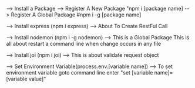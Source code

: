 --> Install a Package
--> Register A New Package "npm i [package name]
--> Register A Global Package #npm i -g [package name]

--> Install express (npm i express)
--> About To Create RestFul Call

--> Install nodemon (npm i -g nodemon)
--> This is a Global Package This is all about restart a command line when change occurs in any file

--> Install joi (npm i joi)
--> This is about validate request object
    
--> Set Environment Variable(process.env.[variable name])
--> To set environment variable goto command line enter "set [variable name]=[variable value]"
    
